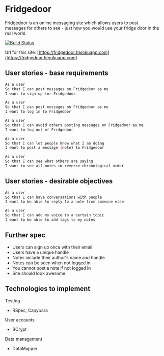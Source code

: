 Fridgedoor
==========

Fridgedoor is an online messaging site which allows users to post messages for others to see - just how you would use your fridge door in the real world.

[![Build Status](https://travis-ci.org/james-miller/chitter-challenge.svg)](https://travis-ci.org/james-miller/chitter-challenge)

Url for this site: [https://fridgedoor.herokuapp.com](https://fridgedoor.herokuapp.com)

User stories - base requirements
--------------------------------

```sh
As a user
So that I can post messages on Fridgedoor as me
I want to sign up for Fridgedoor

As a user
So that I can post messages on Fridgedoor as me
I want to log in to Fridgedoor

As a user
So that I can avoid others posting messages on Fridgedoor as me
I want to log out of Fridgedoor

As a user
So that I can let people know what I am doing  
I want to post a message (note) to Fridgedoor

As a user
So that I can see what others are saying  
I want to see all notes in reverse chronological order
```

User stories - desirable objectives
-----------------------------------

```sh
As a user
So that I can have conversations with people
I want to be able to reply to a note from someone else

As a user
So that I can add my voice to a certain topic
I want to be able to add tags to my notes
```

Further spec
------------

* Users can sign up once with their email
* Users have a unique handle
* Notes include their author's name and handle
* Notes can be seen when not logged in
* You cannot post a note if not logged in
* Site should look awesome

Technologies to implement
-------------------------

Testing
* RSpec, Capybara

User accounts
* BCrypt

Data management
* DataMapper
